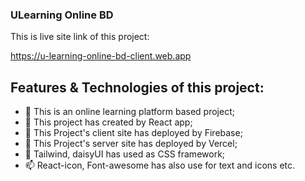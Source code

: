 ### ULearning Online BD

This is live site link of this project:

https://u-learning-online-bd-client.web.app



## Features & Technologies of this project:

- 👋 This is an online learning platform based project;
- 👀 This project has created by React app;
- 🌱 This Project's client site has deployed by Firebase;
- 🌱 This Project's server site has deployed by Vercel;
- 💞️ Tailwind, daisyUI has used as CSS framework;
- 📫 React-icon, Font-awesome has also use for text and icons etc.


